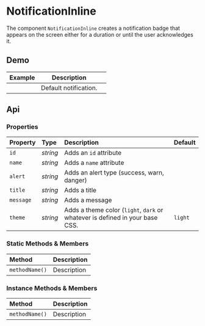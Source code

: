 # NotificationInline
The component `NotificationInline` creates a notification badge that appears on the screen either for a duration or until the user acknowledges it.

## Demo

<table class="example">
  <thead>
    <tr>
      <th>Example</th>
      <th>Description</th>
      <th></th>
    </tr>
  </thead>
  <tbody>
    <tr>
      <td>
        <input-button id="notification-inline-link-1" value="Notify Me"></input-button>
      </td>
      <td>Default notification.</td>
      <td>
        <icon-container src="./sprite.svg#code">
        </icon-container>
      </td>
    </tr>
  </tbody>
</table>

<notification-inline id="notification-inline-example-1">
</notification-inline>

<script>
  {
    const notificationInline1 = document.getElementById('notification-inline-example-1')
    const notificationInlineLink1 = document.getElementById('notification-inline-link-1')

    notificationInlineLink1.addEventListener('click', e => {
      notificationInline1.create({
        message: 'Hello, World',
        title: 'Greetings',
        type: 'warning'
      })
    })
  }
</script>

## Api

### Properties

| Property | Type | Description | Default |
| :--- | :--- | :--- | :--- |
| `id` | *string* | Adds an `id` attribute |  |
| `name` | *string* | Adds a `name` attribute |  |
| `alert` | *string* | Adds an alert type (success, warn, danger) |  |
| `title` | *string* | Adds a title |  |
| `message` | *string* | Adds a message |  |
| `theme` | *string* | Adds a theme color (`light`, `dark` or whatever is defined in your base CSS. | `light` |

### Static Methods & Members

| Method | Description |
| :--- | :--- |
| `methodName()` | Description |

### Instance Methods & Members

| Method | Description |
| :--- | :--- |
| `methodName()` | Description |
